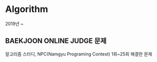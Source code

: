 # Algorithm
2019년 ~ 


## BAEKJOON ONLINE JUDGE 문제

알고리즘 스터디, NPC(Namgyu Programing Contest) 1회~25회 해결한 문제
